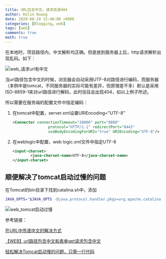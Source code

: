 ```yaml
---
title: URL包含中文，请求资源404
author: Kolin Huang
date: 2020-08-24 15:40:00 +0800
categories: [Blogging, web]
tags: [web]
comments: true
math: true
---
```




 

在本地时，项目路径内，中文解析均正确。但是放到服务器上后，http请求解析出现乱码。如下：

![web_请求url有中文](/HYCBlog/assets/img/web/web_请求url有中文.png)

当url路径包含中文的时候，浏览器会自动采用UTF-8对路径进行编码，而服务器（本例中是tomcat，不同服务器的实际可能有差异，但原理差不多）默认是采用ISO-8859-1来对url路径进行解码，此时往往会出现404，如以上例子所述。

所以需要在服务端的配置文件中指定编码：

1. 在tomcat中配置，server.xml设置URIEncoding="UTF-8"

   ```xml
   <Connector connectionTimeout="20000" port="8080" 
                   protocol="HTTP/1.1" redirectPort="8443" 
                   useBodyEncodingForURI="true" URIEncoding="UTF-8"/>
   ```

2. 在weblogic中配置，web logic.xml文件中指定UTF-8

   ```xml
   <input-charset> 
           <java-charset-name>UTF-8</java-charset-name> 
   </input-charset>
   ```



## 顺便解决了tomcat启动过慢的问题



在Tomcat的bin目录下找到catalina.sh中，添加

```sh
JAVA_OPTS="$JAVA_OPTS -Djava.protocol.handler.pkgs=org.apache.catalina.webresources -Djava.security.egd=file:/dev/urandom"
```

![web_tomcat启动过慢](/HYCBlog/assets/img/web/web_tomcat启动过慢.png)

参考链接：

[在URL中传递中文的解决方式](https://blog.csdn.net/ThinkingLink/article/details/45695755?utm_medium=distribute.pc_relevant_t0.none-task-blog-BlogCommendFromMachineLearnPai2-1.nonecase&depth_1-utm_source=distribute.pc_relevant_t0.none-task-blog-BlogCommendFromMachineLearnPai2-1.nonecase)

[【WEB】url路径包含中文和表单get请求包含中文](https://blog.csdn.net/reliveIT/article/details/44927129)

[轻松解决Tomcat启动慢的问题，只需一行代码](https://blog.csdn.net/qing_gee/article/details/86705890)

